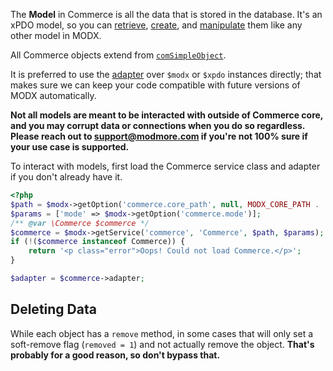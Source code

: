 The **Model** in Commerce is all the data that is stored in the database. It's an xPDO model, so you can [retrieve](https://docs.modx.com/current/en/extending-modx/xpdo/retrieving-objects), [create](https://docs.modx.com/current/en/extending-modx/xpdo/creating-objects), and [manipulate](https://docs.modx.com/current/en/extending-modx/xpdo/setting-object-fields) them like any other model in MODX.

All Commerce objects extend from [`comSimpleObject`](comSimpleObject).

It is preferred to use the [adapter](https://docs.modmore.com/en/Commerce/v1/Developer/MODX_Adapter.html) over `$modx` or `$xpdo` instances directly; that makes sure we can keep your code compatible with future versions of MODX automatically.

**Not all models are meant to be interacted with outside of Commerce core, and you may corrupt data or connections when you do so regardless. Please reach out to support@modmore.com if you're not 100% sure if your use case is supported.**

To interact with models, first load the Commerce service class and adapter if you don't already have it.

```php
<?php
$path = $modx->getOption('commerce.core_path', null, MODX_CORE_PATH . 'components/commerce/') . 'model/commerce/';
$params = ['mode' => $modx->getOption('commerce.mode')];
/** @var \Commerce $commerce */
$commerce = $modx->getService('commerce', 'Commerce', $path, $params);
if (!($commerce instanceof Commerce)) {
    return '<p class="error">Oops! Could not load Commerce.</p>';
}

$adapter = $commerce->adapter;
```

## Deleting Data

While each object has a `remove` method, in some cases that will only set a soft-remove flag (`removed = 1`) and not actually remove the object. **That's probably for a good reason, so don't bypass that.**


